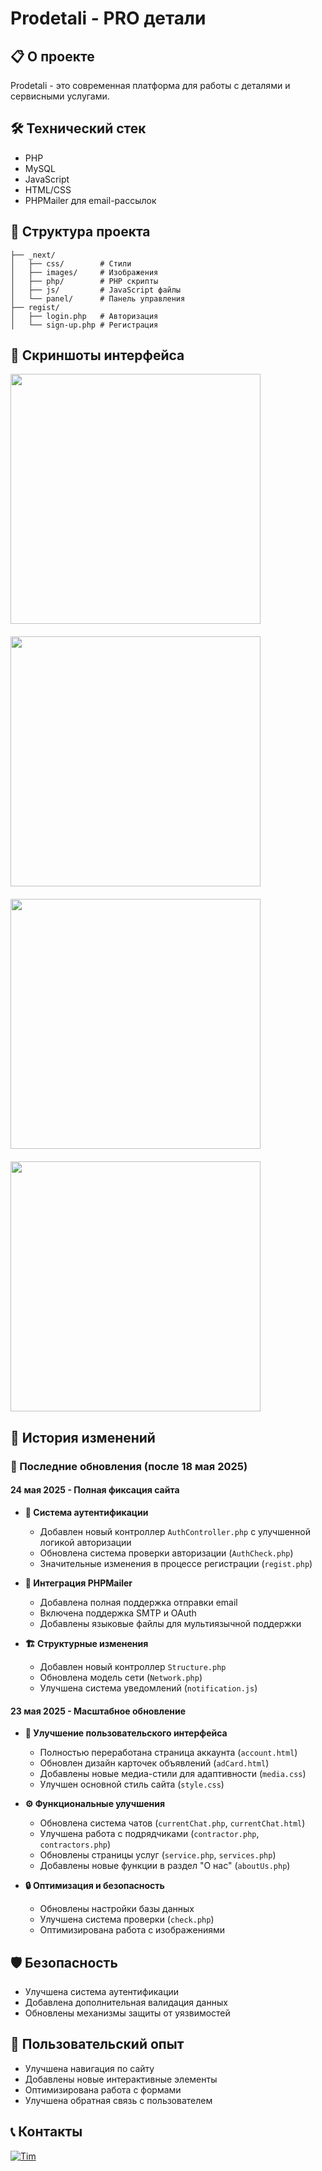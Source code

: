 # Prodetali - PRO детали

## 📋 О проекте

Prodetali - это современная платформа для работы с деталями и сервисными услугами.

## 🛠️ Технический стек

- PHP
- MySQL
- JavaScript
- HTML/CSS
- PHPMailer для email-рассылок

## 📁 Структура проекта

```
├── _next/
│   ├── css/        # Стили
│   ├── images/     # Изображения
│   ├── php/        # PHP скрипты
│   ├── js/         # JavaScript файлы
│   └── panel/      # Панель управления
├── regist/
│   ├── login.php   # Авторизация
│   └── sign-up.php # Регистрация
```

## 📸 Скриншоты интерфейса

<div style="display: flex; flex-wrap: wrap; gap: 20px;">
<img width="400px" src="https://s.iimg.su/s/20/WcCqcATh2v1mRyjD2M1aGr0o6l2Clr2PKOeang2t.png">
<img width="400px" src="https://s.iimg.su/s/20/soQBJZrsNdc4tngxlhFt5qwHN1K7OZ6LzQ0IUf3C.png">
<img width="400px" src="https://s.iimg.su/s/20/VqULPBMsQdrrYe3lTpX7B0io73Kh1hGzgnCFuTfE.png">
<img width="400px" src="https://s.iimg.su/s/20/kP6BAyTL77UUZORAk6txukTgUJ80caQ6XstvATLD.png">
</div>

## 📝 История изменений

### 🔄 Последние обновления (после 18 мая 2025)

#### 24 мая 2025 - Полная фиксация сайта

- **🔐 Система аутентификации**

  - Добавлен новый контроллер `AuthController.php` с улучшенной логикой авторизации
  - Обновлена система проверки авторизации (`AuthCheck.php`)
  - Значительные изменения в процессе регистрации (`regist.php`)

- **📧 Интеграция PHPMailer**

  - Добавлена полная поддержка отправки email
  - Включена поддержка SMTP и OAuth
  - Добавлены языковые файлы для мультиязычной поддержки

- **🏗️ Структурные изменения**
  - Добавлен новый контроллер `Structure.php`
  - Обновлена модель сети (`Network.php`)
  - Улучшена система уведомлений (`notification.js`)

#### 23 мая 2025 - Масштабное обновление

- **🎨 Улучшение пользовательского интерфейса**

  - Полностью переработана страница аккаунта (`account.html`)
  - Обновлен дизайн карточек объявлений (`adCard.html`)
  - Добавлены новые медиа-стили для адаптивности (`media.css`)
  - Улучшен основной стиль сайта (`style.css`)

- **⚙️ Функциональные улучшения**

  - Обновлена система чатов (`currentChat.php`, `currentChat.html`)
  - Улучшена работа с подрядчиками (`contractor.php`, `contractors.php`)
  - Обновлены страницы услуг (`service.php`, `services.php`)
  - Добавлены новые функции в раздел "О нас" (`aboutUs.php`)

- **🔒 Оптимизация и безопасность**
  - Обновлены настройки базы данных
  - Улучшена система проверки (`check.php`)
  - Оптимизирована работа с изображениями

## 🛡️ Безопасность

- Улучшена система аутентификации
- Добавлена дополнительная валидация данных
- Обновлены механизмы защиты от уязвимостей

## 👥 Пользовательский опыт

- Улучшена навигация по сайту
- Добавлены новые интерактивные элементы
- Оптимизирована работа с формами
- Улучшена обратная связь с пользователем

## 📞 Контакты

[![Tim](https://img.shields.io/github/forks/onwidget/astrowind.svg?style=social&label=forks&maxAge=86400&color=ff69b4)](https://t.me/timqwees)
